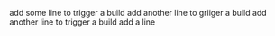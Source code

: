 add some line to trigger a build
add another line to griiger a build
add another line to trigger a build
add a line
